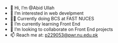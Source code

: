 - 👋 Hi, I’m @Abid Ullah
- 👀 I’m interested in web develpment
- 👩‍💻 Currently doing BCS at FAST NUCES
- 🌱 I’m currently learning Front End
- 💞️ I’m looking to collaborate on Front End projects
- 📫 Reach me at: p229053@pwr.nu.edu.pk


